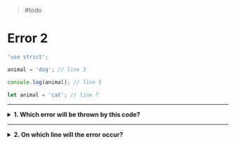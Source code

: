 > #todo

# Error 2

```js
'use strict';

animal = 'dog'; // line 3

console.log(animal); // line 5

let animal = 'cat'; // line 7
```

---

<details>
<summary><strong>1. Which error will be thrown by this code?</strong></summary>
<br>

<details>
<summary><em>A. SyntaxError</em></summary>
<br>

Nope. A _SyntaxError_ occurs with `let` when you try to declare the same
variable more than once.

In this snippet `animal` is only declared once, so that's not the problem.

</details>
<details>
<summary><em>B. ReferenceError</em></summary>
<br>

Yup! This is a _ReferenceError_ because you are trying to use the variable
`animal` _before_ it was declared.

It is _declared_ on line 7, but it is first _read_ on line 3.

</details>

</details>

---

<details>
<summary><strong>2. On which line will the error occur?</strong></summary>
<br>

<details>
<summary><em>A. line 1</em></summary>
<br>

Nope. Line 1 is the `"use strict";` directive, it changes the way JS interprets
your code but it's not a _step_ in your program.

Errors will never occur on the `"use strict";` line.

</details>
<details>
<summary><em>B. line 3</em></summary>
<br>

Correct! On line 3 the `animal` is _read_, but `animal` is _declared_ on line 7.
Reading a variable before it is declared will cause a _ReferenceError_.

</details>
<details>
<summary><em>C. line 5</em></summary>
<br>

Nope. The error occurs earlier in the program so the program will never reach
line 5.

</details>
<details>
<summary><em>D. line 7</em></summary>
<br>

Nope. The error occurs earlier in the program so the program will never reach
line 7.

Yes, this line does declare the variable `animal`. But that doesn't matter
because `animal` is _read_ on line 3 before it is _declared_ on line 7.

</details>

</details>
